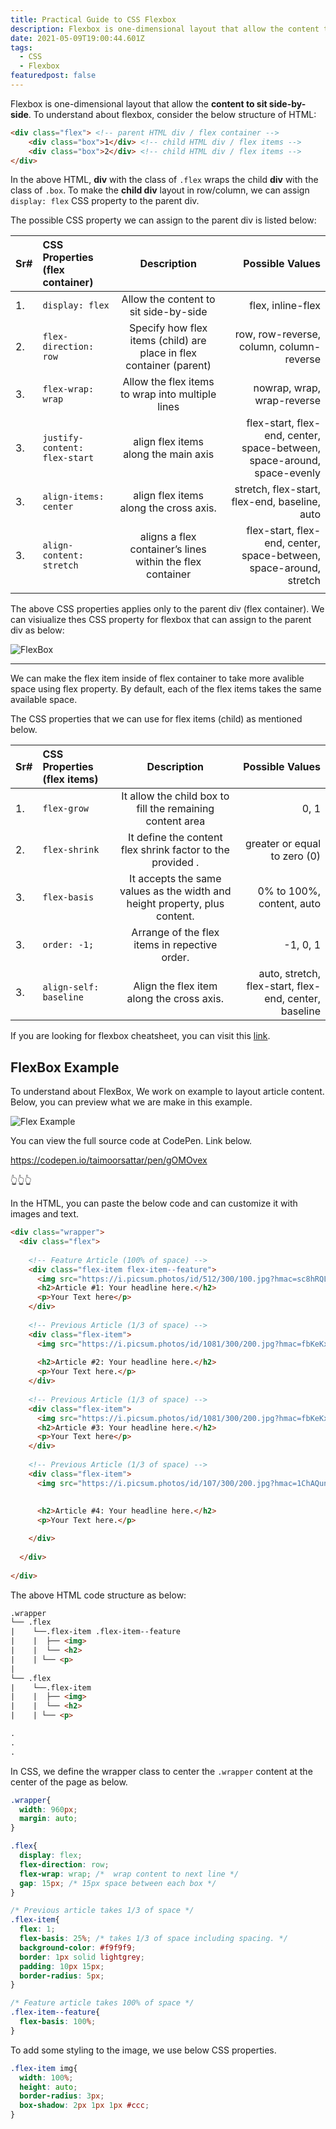 ```yaml
---
title: Practical Guide to CSS Flexbox
description: Flexbox is one-dimensional layout that allow the content to sit side-by-side.
date: 2021-05-09T19:00:44.601Z
tags:
  - CSS
  - Flexbox
featuredpost: false
---
```


Flexbox is one-dimensional layout that allow the **content to sit side-by-side**. To understand about flexbox, consider the below structure of HTML:

```html
<div class="flex"> <!-- parent HTML div / flex container -->
    <div class="box">1</div> <!-- child HTML div / flex items -->
    <div class="box">2</div> <!-- child HTML div / flex items -->
</div>
```

In the above HTML, **div** with the class of `.flex` wraps the child **div** with the class of `.box`. To make the **child div** layout in row/column, we can assign `display: flex` CSS property to the parent div.  

The possible CSS property we can assign to the parent div is listed below:

| Sr#  | CSS Properties (flex container) |                             Description                             |                                                         Possible Values |
| :--- | :------------------------------ | :-----------------------------------------------------------------: | ----------------------------------------------------------------------: |
| 1.   | `display: flex`                 |                Allow the content to sit side-by-side                |                                                       flex, inline-flex |
| 2.   | `flex-direction: row`           | Specify how flex items (child) are place in flex container (parent) |                                row, row-reverse, column, column-reverse |
| 3.   | `flex-wrap: wrap`               |          Allow the flex items to wrap into multiple lines           |                                              nowrap, wrap, wrap-reverse |
| 3.   | `justify-content: flex-start`   |                align flex items along the main axis                 | flex-start, flex-end, center, space-between, space-around, space-evenly |
| 3.   | `align-items: center`           |               align flex items along the cross axis.                |                           stretch, flex-start, flex-end, baseline, auto |
| 3.   | `align-content: stretch`        |      aligns a flex container’s lines within the flex container      |      flex-start, flex-end, center, space-between, space-around, stretch |
|      |


The above CSS properties applies only to the parent div (flex container). We can visiualize thes CSS property for flexbox that can assign to the parent div as below:

![FlexBox](./flex-box.png)

---

We can make the flex item inside of flex container to take more avalible space using flex property. By default, each of the flex items takes the same available space.

The CSS properties that we can use for flex items (child) as mentioned below. 

| Sr#  | CSS Properties (flex items) |                                Description                                 |                                       Possible Values |
| :--- | :-------------------------- | :------------------------------------------------------------------------: | ----------------------------------------------------: |
| 1.   | `flex-grow`                 |         It allow the child box to fill the remaining content area          |                                                  0, 1 |
| 2.   | `flex-shrink`               |     It define the content flex shrink factor to the provided <number>.     |                          greater or equal to zero (0) |
| 3.   | `flex-basis`                | It accepts the same values as the width and height property, plus content. |                             0% to 100%, content, auto |
| 3.   | `order: -1;`                |               Arrange of the flex items in repective order.                |                                              -1, 0, 1 |
| 3.   | `align-self: baseline`      |                 Align the flex item along the cross axis.                  | auto, stretch, flex-start, flex-end, center, baseline |

If you are looking for flexbox cheatsheet, you can visit this [link](https://yoksel.github.io/flex-cheatsheet).


## FlexBox Example

To understand about FlexBox, We work on example to layout article content. Below, you can preview what we are make in this example.

![Flex Example](./flex-example.jpg)


You can view the full source code at CodePen. Link below. 

https://codepen.io/taimoorsattar/pen/gOMOvex

👆👆👆

In the HTML, you can paste the below code and can customize it with images and text.

```html
<div class="wrapper">
  <div class="flex">
    
    <!-- Feature Article (100% of space) -->
    <div class="flex-item flex-item--feature">
      <img src="https://i.picsum.photos/id/512/300/100.jpg?hmac=sc8hRQLFQFIAMBMm9e7crSQlzbtRFRbqZE4N_fMhooY" alt="cat" />
      <h2>Article #1: Your headline here.</h2>
      <p>Your Text here</p>
    </div>
    
    <!-- Previous Article (1/3 of space) -->
    <div class="flex-item">
      <img src="https://i.picsum.photos/id/1081/300/200.jpg?hmac=fbKeKxgZkfNvHihq19otFEq3XIIskrkKx0agOvAsFlI" alt="cat" />
      
      <h2>Article #2: Your headline here.</h2>
      <p>Your Text here.</p>
    </div>
    
    <!-- Previous Article (1/3 of space) -->
    <div class="flex-item">
      <img src="https://i.picsum.photos/id/1081/300/200.jpg?hmac=fbKeKxgZkfNvHihq19otFEq3XIIskrkKx0agOvAsFlI" alt="cat" />
      <h2>Article #3: Your headline here.</h2>
      <p>Your Text here</p>
    </div>
    
    <!-- Previous Article (1/3 of space) -->
    <div class="flex-item">
      <img src="https://i.picsum.photos/id/107/300/200.jpg?hmac=1ChAQunGwvU9ZitmS9YO3D5NBW_bFoYG1mg_5qWfAZ4" alt="cat" />
      
      
      <h2>Article #4: Your headline here.</h2>
      <p>Your Text here.</p>

    </div>
    
  </div>
  
</div>
```

The above HTML code structure as below:

```html
.wrapper
└── .flex
|    └──.flex-item .flex-item--feature
|    |	├── <img>
|    |	└── <h2>
|    | └── <p>
|
└── .flex
|    └──.flex-item
|    |	├── <img>
|    |	└── <h2>
|    | └── <p>

.
.
.
```


In CSS, we define the wrapper class to center the `.wrapper` content at the center of the page as below. 

```css
.wrapper{
  width: 960px;
  margin: auto;
}
```


```css
.flex{
  display: flex;
  flex-direction: row;
  flex-wrap: wrap; /*  wrap content to next line */
  gap: 15px; /* 15px space between each box */
}

/* Previous article takes 1/3 of space */
.flex-item{
  flex: 1;
  flex-basis: 25%; /* takes 1/3 of space including spacing. */
  background-color: #f9f9f9;
  border: 1px solid lightgrey;
  padding: 10px 15px;
  border-radius: 5px;
}

/* Feature article takes 100% of space */
.flex-item--feature{
  flex-basis: 100%;
}
```

To add some styling to the image, we use below CSS properties.

```css
.flex-item img{
  width: 100%;
  height: auto;
  border-radius: 3px;
  box-shadow: 2px 1px 1px #ccc;
}
```